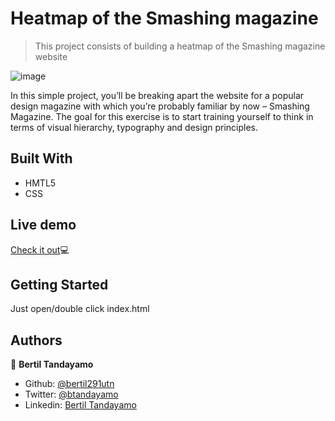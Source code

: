 # Heatmap of the Smashing magazine

> This project consists of building a heatmap of the Smashing magazine website

![image](https://user-images.githubusercontent.com/24902525/76262716-1b56a380-622b-11ea-83db-238c9bc42c64.png)

In this simple project, you’ll be breaking apart the website for a popular design magazine with which you’re probably familiar by now – Smashing Magazine. The goal for this exercise is to start training yourself to think in terms of visual hierarchy, typography and design principles.

## Built With

- HMTL5
- CSS

## Live demo

<a href="https://raw.githack.com/bertil291utn/smashing-heat-map/feature-branch/index.html" target="_blank">Check it out</a>💻

## Getting Started

Just open/double click index.html

## Authors

👤 **Bertil Tandayamo**

- Github: [@bertil291utn](https://github.com/bertil291utn)
- Twitter: [@btandayamo](https://twitter.com/batandayamo)
- Linkedin: [Bertil Tandayamo](http://bit.ly/bertil_linkedin)




